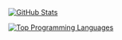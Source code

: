 <a href="https://github.com/anuraghazra/github-readme-stats">
  <img alt="GitHub Stats" src="https://github-readme-stats-sigma-five.vercel.app/api?username=jaynnn&show_icons=true&theme=onedark" />
</a>
<p align="left">
  <a href="https://github.com/anuraghazra/github-readme-stats">
	  <img alt="Top Programming Languages" src="https://github-readme-stats-sigma-five.vercel.app/api/top-langs/?username=jaynnn&theme=onedark" />
  </a>
</p>
